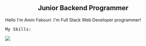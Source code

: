 <div align='center'>
  <h2>Junior Backend Programmer</h2>
</div>
<div>
  <p>Hello I'm Amin Fakouri. I'm Full Stack Web Developer programmer!</p>
</dib>
<pre>My Skills:</pre>
<img src='https://skillicons.dev/icons?i=laravel,js,html,css,alpinejs,php,tailwind,bootstrap&perline=4'/>
